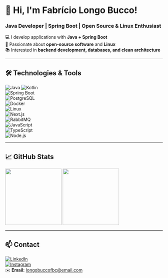 # 👋 Hi, I'm Fabrício Longo Bucco!  
### Java Developer | Spring Boot | Open Source & Linux Enthusiast  

💻 I develop applications with **Java + Spring Boot**  
🐧 Passionate about **open-source software** and **Linux**  
📚 Interested in **backend development, databases, and clean architecture**  

---

## 🛠️ Technologies & Tools  

![Java](https://img.shields.io/badge/Java-ED8B00?style=flat&logo=openjdk&logoColor=white)
![Kotlin](https://img.shields.io/badge/Kotlin-7F52FF?style=flat&logo=kotlin&logoColor=white)  
![Spring Boot](https://img.shields.io/badge/Spring%20Boot-6DB33F?style=flat&logo=springboot&logoColor=white)  
![PostgreSQL](https://img.shields.io/badge/PostgreSQL-316192?style=flat&logo=postgresql&logoColor=white)  
![Docker](https://img.shields.io/badge/Docker-2496ED?style=flat&logo=docker&logoColor=white)  
![Linux](https://img.shields.io/badge/Linux-FCC624?style=flat&logo=linux&logoColor=black)  
![Next.js](https://img.shields.io/badge/Next.js-000000?style=flat&logo=next.js&logoColor=white)  
![RabbitMQ](https://img.shields.io/badge/RabbitMQ-FF6600?style=flat&logo=rabbitmq&logoColor=white)  
![JavaScript](https://img.shields.io/badge/JavaScript-F7DF1E?style=flat&logo=javascript&logoColor=black)  
![TypeScript](https://img.shields.io/badge/TypeScript-3178C6?style=flat&logo=typescript&logoColor=white)  
![Node.js](https://img.shields.io/badge/Node.js-339933?style=flat&logo=node.js&logoColor=white)

---

## 📈 GitHub Stats  

<img height="180em" src="https://github-readme-stats.vercel.app/api?username=Fbclongobucco&show_icons=true&theme=radical"/>  
<img height="180em" src="https://github-readme-stats.vercel.app/api/top-langs/?username=Fbclongobucco&layout=compact&langs_count=8&theme=radical"/>  

---

## 📫 Contact  

[![LinkedIn](https://img.shields.io/badge/-LinkedIn-blue?style=flat-square&logo=linkedin)](https://www.linkedin.com/in/fabr%C3%ADcio-longo-bucco-456285219/)  
[![Instagram](https://img.shields.io/badge/-Instagram-E4405F?style=flat-square&logo=instagram&logoColor=white)](https://www.instagram.com/longobucco_dev/)  
✉️ **Email:** longobuccofbc@email.com  
